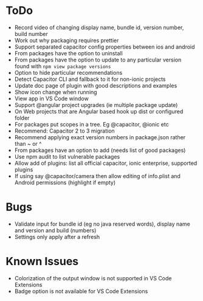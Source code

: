 # ToDo
- Record video of changing display name, bundle id, version number, build number
- Work out why packaging requires prettier
- Support separated capacitor config properties between ios and android
- From packages have the option to uninstall
- From packages have the option to update to any particular version found with `npm view package versions`
- Option to hide particular recommendations
- Detect Capacitor CLI and fallback to it for non-ionic projects
- Update doc page of plugin with good descriptions and examples
- Show icon change when running
- View app in VS Code window
- Support @angular project upgrades (ie multiple package update)
- On Web projects that are Angular based hook up dist or configured folder
- For packages put scopes in a tree. Eg @capacitor, @ionic etc
- Recommend: Capacitor 2 to 3 migration
- Recommend applying exact version numbers in package.json rather than ~ or ^
- From packages have an option to add (needs list of good packages)
- Use npm audit to list vulnerable packages
- Allow add of plugins: list all official capacitor, ionic enterprise, supported plugins
- If using say @capacitor/camera then allow editing of info.plist and Android permissions (highlight if empty)

# Bugs
- Validate input for bundle id (eg no java reserved words), display name and version and build (numbers)
- Settings only apply after a refresh

# Known Issues
- Colorization of the output window is not supported in VS Code Extensions
- Badge option is not available for VS Code Extensions
